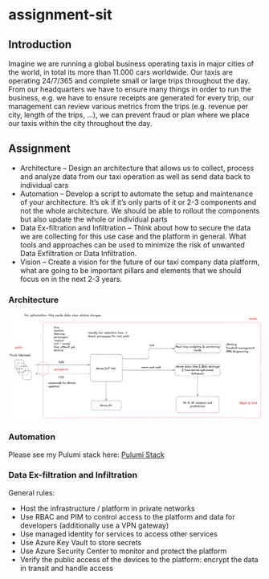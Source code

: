 # assignment-sit

## Introduction

Imagine we are running a global business operating taxis in major cities of the world, in total its more
than 11.000 cars worldwide. Our taxis are operating 24/7/365 and complete small or large trips
throughout the day. From our headquarters we have to ensure many things in order to run the business,
e.g. we have to ensure receipts are generated for every trip, our management can review various
metrics from the trips (e.g. revenue per city, length of the trips, ...), we can prevent fraud or plan where
we place our taxis within the city throughout the day.

## Assignment

* Architecture
    – Design an architecture that allows us to collect, process and analyze data from our taxi operation as well as send data back to individual cars
* Automation
    – Develop a script to automate the setup and maintenance of your architecture. It’s ok if it’s only parts of it or 2-3 components and not the whole architecture. We should be able to rollout the components but also update the whole or individual parts
* Data Ex-filtration and Infiltration
    – Think about how to secure the data we are collecting for this use case and the platform in general. What tools and approaches can be used to minimize the risk of unwanted Data Exfiltration or Data Infiltration.
* Vision
    – Create a vision for the future of our taxi company data platform, what are going to be important pillars and elements that we should focus on in the next 2-3 years.

### Architecture

![Architecture](architecture_simplified.png)

### Automation

Please see my Pulumi stack here: [Pulumi Stack](2-automation)

### Data Ex-filtration and Infiltration

General rules:

* Host the infrastructure / platform in private networks
* Use RBAC and PIM to control access to the platform and data for developers (additionally use a VPN gateway)
* Use managed identity for services to access other services
* Use Azure Key Vault to store secrets
* Use Azure Security Center to monitor and protect the platform
* Verify the public access of the devices to the platform: encrypt the data in transit and handle access
